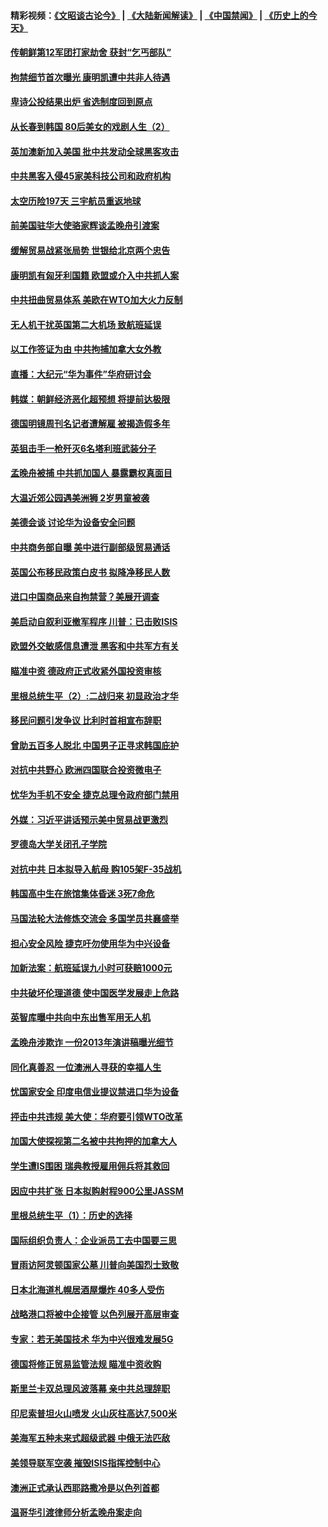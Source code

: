 #### 精彩视频：[《文昭谈古论今》](https://github.com/gfw-breaker/wenzhao/blob/master/README.md?t=12210931) | [《大陆新闻解读》](https://github.com/gfw-breaker/ntdtv-comedy/blob/master/README.md?t=12210931) | [《中国禁闻》](https://github.com/gfw-breaker/ntdtv-news/blob/master/README.md?t=12210931) | [《历史上的今天》](https://github.com/gfw-breaker/today-in-history/blob/master/README.md?t=12210931) 

#### [传朝鲜第12军团打家劫舍 获封“乞丐部队”](../pages/nsc418/n10924553.md?t=12210931) 

#### [拘禁细节首次曝光 康明凯遭中共非人待遇](../pages/nsc418/n10924051.md?t=12210931) 

#### [卑诗公投结果出炉 省选制度回到原点](../pages/nsc418/n10924449.md?t=12210931) 

#### [从长春到韩国 80后美女的戏剧人生（2）](../pages/nsc418/n10916777.md?t=12210931) 

#### [英加澳新加入美国 批中共发动全球黑客攻击](../pages/nsc418/n10923357.md?t=12210931) 

#### [中共黑客入侵45家美科技公司和政府机构](../pages/nsc418/n10923136.md?t=12210931) 

#### [太空历险197天 三宇航员重返地球](../pages/nsc418/n10922909.md?t=12210931) 

#### [前美国驻华大使骆家辉谈孟晚舟引渡案](../pages/nsc418/n10923038.md?t=12210931) 

#### [缓解贸易战紧张局势 世银给北京两个忠告](../pages/nsc418/n10923048.md?t=12210931) 

#### [康明凯有匈牙利国籍 欧盟或介入中共抓人案](../pages/nsc418/n10922924.md?t=12210931) 

#### [中共扭曲贸易体系 美欧在WTO加大火力反制](../pages/nsc418/n10922906.md?t=12210931) 

#### [无人机干扰英国第二大机场 致航班延误](../pages/nsc418/n10922740.md?t=12210931) 

#### [以工作签证为由 中共拘捕加拿大女外教](../pages/nsc418/n10922534.md?t=12210931) 

#### [直播：大纪元“华为事件”华府研讨会](../pages/nsc418/n10921256.md?t=12210931) 

#### [韩媒：朝鲜经济恶化超预想 将提前达极限](../pages/nsc418/n10921675.md?t=12210931) 

#### [德国明镜周刊名记者遭解雇 被揭造假多年](../pages/nsc418/n10922296.md?t=12210931) 

#### [英狙击手一枪歼灭6名塔利班武装分子](../pages/nsc418/n10921949.md?t=12210931) 

#### [孟晚舟被捕 中共抓加国人 暴露霸权真面目](../pages/nsc418/n10921038.md?t=12210931) 

#### [大温近郊公园遇美洲狮 2岁男童被袭](../pages/nsc418/n10921281.md?t=12210931) 

#### [美德会谈 讨论华为设备安全问题](../pages/nsc418/n10921303.md?t=12210931) 

#### [中共商务部自曝 美中进行副部级贸易通话](../pages/nsc418/n10920635.md?t=12210931) 

#### [英国公布移民政策白皮书 拟降净移民人数](../pages/nsc418/n10920597.md?t=12210931) 

#### [进口中国商品来自拘禁营？美展开调查](../pages/nsc418/n10920326.md?t=12210931) 

#### [美启动自叙利亚撤军程序 川普：已击败ISIS](../pages/nsc418/n10920579.md?t=12210931) 

#### [欧盟外交敏感信息遭泄 黑客和中共军方有关](../pages/nsc418/n10920529.md?t=12210931) 

#### [瞄准中资 德政府正式收紧外国投资审核](../pages/nsc418/n10920547.md?t=12210931) 

#### [里根总统生平（2）:二战归来 初显政治才华](../pages/nsc418/n10919484.md?t=12210931) 

#### [移民问题引发争议 比利时首相宣布辞职](../pages/nsc418/n10919907.md?t=12210931) 

#### [曾助五百多人脱北 中国男子正寻求韩国庇护](../pages/nsc418/n10919978.md?t=12210931) 

#### [对抗中共野心 欧洲四国联合投资微电子](../pages/nsc418/n10918997.md?t=12210931) 

#### [忧华为手机不安全 捷克总理令政府部门禁用](../pages/nsc418/n10918771.md?t=12210931) 

#### [外媒：习近平讲话预示美中贸易战更激烈](../pages/nsc418/n10918487.md?t=12210931) 

#### [罗德岛大学关闭孔子学院](../pages/nsc418/n10918386.md?t=12210931) 

#### [对抗中共 日本拟导入航母 购105架F-35战机](../pages/nsc418/n10917626.md?t=12210931) 

#### [韩国高中生在旅馆集体昏迷 3死7命危](../pages/nsc418/n10917805.md?t=12210931) 

#### [马国法轮大法修炼交流会 多国学员共襄盛举](../pages/nsc418/n10916286.md?t=12210931) 

#### [担心安全风险 捷克吁勿使用华为中兴设备](../pages/nsc418/n10916667.md?t=12210931) 

#### [加新法案：航班延误九小时可获赔1000元](../pages/nsc418/n10917325.md?t=12210931) 

#### [中共破坏伦理道德 使中国医学发展走上危路](../pages/nsc418/n10916806.md?t=12210931) 

#### [英智库曝中共向中东出售军用无人机](../pages/nsc418/n10916426.md?t=12210931) 

#### [孟晚舟涉欺诈 一份2013年演讲稿曝光细节](../pages/nsc418/n10916405.md?t=12210931) 

#### [同化真善忍 一位澳洲人寻获的幸福人生](../pages/nsc418/n10916061.md?t=12210931) 

#### [忧国家安全 印度电信业提议禁进口华为设备](../pages/nsc418/n10916414.md?t=12210931) 

#### [抨击中共违规 美大使：华府要引领WTO改革](../pages/nsc418/n10916337.md?t=12210931) 

#### [加国大使探视第二名被中共拘押的加拿大人](../pages/nsc418/n10916036.md?t=12210931) 

#### [学生遭IS围困 瑞典教授雇用佣兵将其救回](../pages/nsc418/n10915702.md?t=12210931) 

#### [因应中共扩张 日本拟购射程900公里JASSM](../pages/nsc418/n10915667.md?t=12210931) 

#### [里根总统生平（1）：历史的选择](../pages/nsc418/n10915488.md?t=12210931) 

#### [国际组织负责人：企业派员工去中国要三思](../pages/nsc418/n10914918.md?t=12210931) 

#### [冒雨访阿灵顿国家公墓 川普向美国烈士致敬](../pages/nsc418/n10914684.md?t=12210931) 

#### [日本北海道札幌居酒屋爆炸 40多人受伤](../pages/nsc418/n10914726.md?t=12210931) 

#### [战略港口将被中企接管 以色列展开高层审查](../pages/nsc418/n10914656.md?t=12210931) 

#### [专家：若无美国技术 华为中兴很难发展5G](../pages/nsc418/n10913393.md?t=12210931) 

#### [德国将修正贸易监管法规 瞄准中资收购](../pages/nsc418/n10914486.md?t=12210931) 

#### [斯里兰卡双总理风波落幕 亲中共总理辞职](../pages/nsc418/n10914382.md?t=12210931) 

#### [印尼索普坦火山喷发 火山灰柱高达7,500米](../pages/nsc418/n10914220.md?t=12210931) 

#### [美海军五种未来式超级武器 中俄无法匹敌](../pages/nsc418/n10913021.md?t=12210931) 

#### [美领导联军空袭 摧毁ISIS指挥控制中心](../pages/nsc418/n10913380.md?t=12210931) 

#### [澳洲正式承认西耶路撒冷是以色列首都](../pages/nsc418/n10913314.md?t=12210931) 

#### [温哥华引渡律师分析孟晚舟案走向](../pages/nsc418/n10911970.md?t=12210931) 

